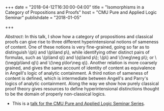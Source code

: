+++
date = "2018-04-12T16:30:00-04:00"
title = "Isomorphisms in a Category of Propositions and Proofs"
host = "CMU Pure and Applied Logic Seminar"
publishdate = "2018-01-05"

+++

*Abstract*: In this talk, I show how a category of propositions and classical proofs can give rise to three different hyperintensional notions of sameness of content. One of these notions is very fine-grained, going so far as to distinguish \\(p\\) and \\(p\land p\\), while identifying other distinct pairs of formulas, such as \\(p\land q\\) and \\(q\land p\\); \\(p\\) and \\(\neg\neg p\\); or \\(\neg(p\land q)\\) and \\(\neg p\lor\neg q\\).  Another relation is more coarsely grained, and gives the same account of identity of content as equivalence in Angell's logic of analytic containment. A third notion of sameness of content is defined, which is intermediate between Angell's and Parry's logics of analytic containment. Along the way we show how purely classical proof theory gives resources to define hyperintensional distinctions thought to be the domain of properly non-classical logics.

* This is a [talk for the CMU Pure and Applied Logic Seminar Series](https://calendar.google.com/calendar/event?eid=NG4zNDZkbXA5OTRqNzEwcDVpdTZhcHZjbm8gMDFsMXQ2c2I1dGJhcWk2NmJnOGIxOWszN29AZw&ctz=America/New_York).